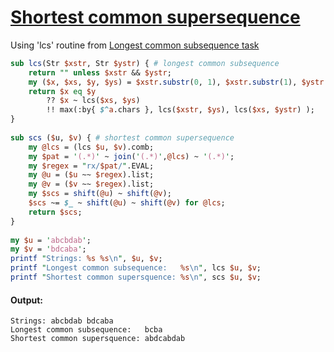 [1]: https://rosettacode.org/wiki/Shortest_common_supersequence

# [Shortest common supersequence][1]

Using 'lcs' routine from [Longest common subsequence task](https://rosettacode.org/wiki/Longest_common_subsequence#Raku)

```perl
sub lcs(Str $xstr, Str $ystr) { # longest common subsequence
    return "" unless $xstr && $ystr;
    my ($x, $xs, $y, $ys) = $xstr.substr(0, 1), $xstr.substr(1), $ystr.substr(0, 1), $ystr.substr(1);
    return $x eq $y
        ?? $x ~ lcs($xs, $ys)
        !! max(:by{ $^a.chars }, lcs($xstr, $ys), lcs($xs, $ystr) );
}
 
sub scs ($u, $v) { # shortest common supersequence
    my @lcs = (lcs $u, $v).comb;
    my $pat = '(.*)' ~ join('(.*)',@lcs) ~ '(.*)';
    my $regex = "rx/$pat/".EVAL;
    my @u = ($u ~~ $regex).list;
    my @v = ($v ~~ $regex).list;
    my $scs = shift(@u) ~ shift(@v);
    $scs ~= $_ ~ shift(@u) ~ shift(@v) for @lcs;
    return $scs;
}
 
my $u = 'abcbdab';
my $v = 'bdcaba';
printf "Strings: %s %s\n", $u, $v;
printf "Longest common subsequence:   %s\n", lcs $u, $v;
printf "Shortest common supersquence: %s\n", scs $u, $v;
```

#### Output:
```
Strings: abcbdab bdcaba
Longest common subsequence:   bcba
Shortest common supersquence: abdcabdab
```